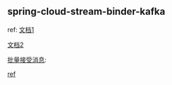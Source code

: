 ## spring-cloud-stream-binder-kafka
ref:
[文档1](https://cloud.spring.io/spring-cloud-stream-binder-kafka/spring-cloud-stream-binder-kafka.html#_apache_kafka_binder)

[文档2](https://docs.spring.io/spring-cloud-stream-binder-kafka/docs/3.0.10.RELEASE/reference/html/spring-cloud-stream-binder-kafka.html#_apache_kafka_binder)

[批量接受消息](https://docs.spring.io/spring-cloud-stream-binder-kafka/docs/3.0.10.RELEASE/reference/html/spring-cloud-stream-binder-kafka.html#_consuming_batches):

[ref](https://docs.spring.io/spring-kafka/docs/2.3.0.BUILD-SNAPSHOT/reference/html/#committing-offsets)
